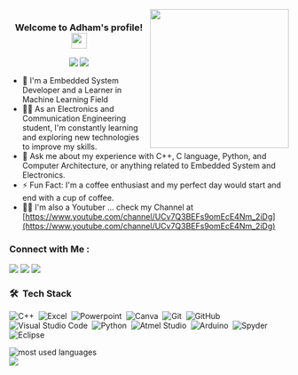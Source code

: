 
<img width="250" align="right" src="https://c.tenor.com/_DOBjnGspYAAAAAM/code-coding.gif">

<h3 align="center">
  Welcome to Adham's profile!
  <img src="https://media.giphy.com/media/hvRJCLFzcasrR4ia7z/giphy.gif" width="28">
</h3>

<!-- Typing SVG by DenverCoder1 - https://github.com/DenverCoder1/readme-typing-svg -->

<p align="center">
  <a href="https://github.com/DenverCoder1/readme-typing-svg"><img src="https://readme-typing-svg.herokuapp.com/?lines=Embedded%20System%20Developer%20;Always%20learning%20new%20technologies&font=Fira%20Code&center=true&width=440&height=45&color=f75c7e&vCenter=true&size=22"></a>
  <a href="https://github.com/DenverCoder1/readme-typing-svg"><img src="https://readme-typing-svg.herokuapp.com/?lines=Machine%20Learning%20Learner;Always%20looking%20for%20new%20challenges&font=Fira%20Code&center=true&width=440&height=45&color=f75c7e&vCenter=true&size=22"></a>

</p>

- 🏢 I'm a Embedded System Developer and a Learner in Machine Learning  Field
- 👨‍💻 As an Electronics and Communication Engineering student, I'm constantly learning and exploring new technologies to improve my skills.
- 💬 Ask me about my experience with C++, C language, Python, and Computer Architecture, or anything related to Embedded System and Electronics.
- ⚡ Fun Fact: I'm a coffee enthusiast and my perfect day would start and end with a cup of coffee.
- 👨‍💻 I'm also a Youtuber ... check my Channel at [https://www.youtube.com/channel/UCv7Q3BEFs9omEcE4Nm_2iDg](https://www.youtube.com/channel/UCv7Q3BEFs9omEcE4Nm_2iDg)


### Connect with Me :

<a href="https://www.linkedin.com/in/adham-amr-6aa10221a/" target="_blank"><img src="https://img.shields.io/badge/-Adham%20Amr-0077B5?style=for-the-badge&logo=Linkedin&logoColor=white"/></a>
<a href="https://t.me/Adhooom_1" target="_blank"><img src="https://img.shields.io/badge/-Adham%20Amr-0077B5?style=for-the-badge&logo=Telegram&logoColor=white"/></a>
<a href="https://www.facebook.com/adham.sol" target="_blank"><img src="https://img.shields.io/badge/-Adham%20Amr-0077B5?style=for-the-badge&logo=facebook&logoColor=white"/></a>

### 🛠 &nbsp;Tech Stack
![C++](https://img.shields.io/badge/-C++-05122A?style=flat&logo=c)&nbsp;
![Excel](https://img.shields.io/badge/-Excel-05122A?style=flat&logo=excel)&nbsp;
![Powerpoint](https://img.shields.io/badge/-Powerpoint-05122A?style=flat&logo=powerpoint)&nbsp;
![Canva](https://img.shields.io/badge/-Canva-05122A?style=flat&logo=Canva)&nbsp;
![Git](https://img.shields.io/badge/-Git-05122A?style=flat&logo=git)&nbsp;
![GitHub](https://img.shields.io/badge/-GitHub-05122A?style=flat&logo=github)&nbsp;
![Visual Studio Code](https://img.shields.io/badge/-Visual%20Studio%20Code-05122A?style=flat&logo=visual-studio-code&logoColor=007ACC)&nbsp;
![Python](https://img.shields.io/badge/-Python%20-05122A?style=flat&logo=python)&nbsp;
![Atmel Studio](https://img.shields.io/badge/-Atmel%20Studio%20-05122A?style=flat&logo=atmelstudio)&nbsp;
![Arduino](https://img.shields.io/badge/-Arduino%20-05122A?style=flat&logo=Arduino)&nbsp;
![Spyder](https://img.shields.io/badge/-Spyder%20-05122A?style=flat&logo=Spyder)&nbsp;
![Eclipse](https://img.shields.io/badge/-Eclipse%20-05122A?style=flat&logo=Eclipse)&nbsp;



<img align="left" src="https://github-readme-stats.vercel.app/api/top-langs?username=Adham-amr-1&show_icons=true&locale=en&layout=compact&theme=radical" alt="most used languages" />
<br>
<a href="https://komarev.com/ghpvc/?username=Adham-amr-1&style=for-the-badge">
    <img src="https://komarev.com/ghpvc/?username=Adham-amr-1&style=for-the-badge">
</a>
